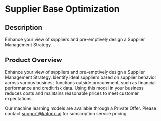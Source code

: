 #  Supplier Base Optimization

## Description
Enhance your view of suppliers and pre-emptively design a Supplier Management Strategy.

## Product Overview
Enhance your view of suppliers and pre-emptively design a Supplier Management Strategy. Identify ideal suppliers based on supplier behavior across various business functions outside procurement, such as financial performance and credit risk data. Using this model in your business reduces costs and maintains reasonable prices to meet customer expectations. 

Our machine learning models are available through a Private Offer. Please contact support@katonic.ai for subscription service pricing.
